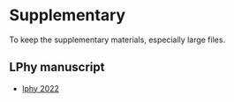 # Supplementary

To keep the supplementary materials, especially large files.

## LPhy manuscript

- [lphy 2022](https://github.com/LinguaPhylo/linguaPhylo/tree/master/manuscript) 

